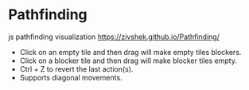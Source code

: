 # Pathfinding
js pathfinding visualization
https://zivshek.github.io/Pathfinding/

- Click on an empty tile and then drag will make empty tiles blockers.
- Click on a blocker tile and then drag will make blocker tiles empty.
- Ctrl + Z to revert the last action(s).
- Supports diagonal movements.
